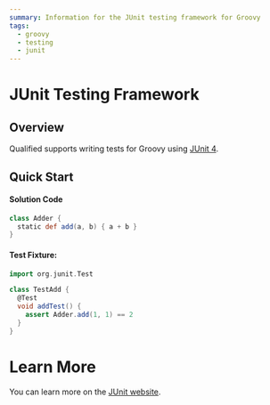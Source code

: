 ```yaml
---
summary: Information for the JUnit testing framework for Groovy
tags:
  - groovy
  - testing
  - junit
---
```


# JUnit Testing Framework

## Overview

Qualified supports writing tests for Groovy using [JUnit 4][1].

## Quick Start

#### Solution Code

```groovy
class Adder {
  static def add(a, b) { a + b }
}
```

#### Test Fixture:

```groovy
import org.junit.Test

class TestAdd {
  @Test
  void addTest() {
    assert Adder.add(1, 1) == 2
  }
}
```

# Learn More

You can learn more on the [JUnit website][1].

[1]: https://junit.org/junit4/
